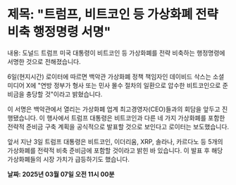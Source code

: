 # **제목: "트럼프, 비트코인 등 가상화폐 전략비축 행정명령 서명"**

  내용: 도널드 트럼프 미국 대통령이 비트코인 등 가상화폐를 전략 비축하는 행정명령에 서명한 것으로 전해졌습니다. 

6일(현지시간) 로이터에 따르면 백악관 가상화폐 정책 책임자인 데이비드 삭스는 소셜미디어 X에 "연방 정부가 형사 또는 민사 몰수 절차의 일환으로 압수한 비트코인으로 준비금을 충당할 것"이라고 밝혔습니다. 

이 서명은 백악관에서 열리는 가상화폐 업계 최고경영자(CEO)들과의 회담을 앞두고 진행됐습니다. 이 행사에서 트럼프 대통령은 비트코인과 다른 네 가지 가상화폐를 포함한 전략적 준비금 구축 계획을 공식적으로 발표할 것으로 보인다고 로이터는 보도했습니다.

앞서 지난 3일 트럼프 대통령은 비트코인, 이더리움, XRP, 솔라나, 카르다노 등 5개의 가상화폐를 전략적 비축 준비금에 포함할 것이라고 밝힌 바 있습니다. 이 발표 후 해당 가상화폐들의 시장 가치가 급등하기도 했습니다.

  **날짜: 2025년 03월 07일 오전 11시 00분**